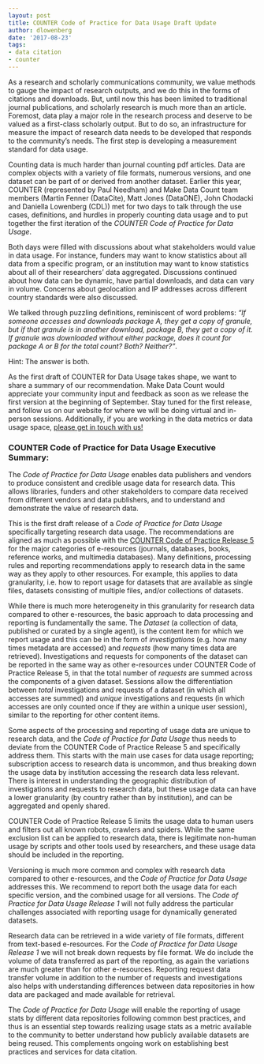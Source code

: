 ```yaml
---
layout: post
title: COUNTER Code of Practice for Data Usage Draft Update
author: dlowenberg
date: '2017-08-23'
tags:
- data citation
- counter
---
```



As a research and scholarly communications community, we value methods to gauge the impact of research outputs, and we do this in the forms of citations and downloads. But, until now this has been limited to traditional journal publications, and scholarly research is much more than an article. Foremost, data play a major role in the research process and deserve to be valued as a first-class scholarly output. But to do so, an infrastructure for measure the impact of research data needs to be developed that responds to the community’s needs. The first step is developing a measurement standard for data usage.

Counting data is much harder than journal counting pdf articles. Data are complex objects with a variety of file formats, numerous versions, and one dataset can be part of or derived from another dataset. Earlier this year, COUNTER (represented by Paul Needham) and Make Data Count  team members  (Martin Fenner (DataCite), Matt Jones (DataONE), John Chodacki and Daniella Lowenberg (CDL)) met for two days to talk through the use cases, definitions, and hurdles in properly counting data usage and to put together the first iteration of the *COUNTER Code of Practice for Data Usage*.

Both days were filled with discussions about what stakeholders would value in data usage. For instance, funders may want to know statistics about all data from a specific program, or an institution may want to know statistics about all of their researchers’ data aggregated. Discussions continued about how data can be dynamic, have partial downloads, and data can vary in volume. Concerns about geolocation and IP addresses across different country standards were also discussed.

We talked through puzzling definitions, reminiscent of word problems: *“If someone accesses and downloads package A, they get a copy of granule, but if that granule is in another download, package B, they get a copy of it. If granule was downloaded without either package, does it count for package A or B for the total count? Both? Neither?”*.

Hint: The answer is both.

As the first draft of COUNTER for Data Usage takes shape, we want to share a summary of our recommendation. Make Data Count would appreciate your community input and feedback as soon as we release the first version at the beginning of September. Stay tuned for the first release, and follow us on our website for where we will be doing virtual and in-person sessions. Additionally, if you are working in the data metrics or data usage space, [please get in touch with us!](https://docs.google.com/forms/d/e/1FAIpQLSfggeFUeAPcdcpTm50x7M235uCNocNUaAt5IYBbLSVCZEoGnA/viewform?c=0&w=1)

### COUNTER Code of Practice for Data Usage Executive Summary:

The *Code of Practice for Data Usage* enables data publishers and vendors to produce consistent and credible usage data for research data. This allows libraries, funders and other stakeholders to compare data received from different vendors and data publishers, and to understand and demonstrate the value of research data.

This is the first draft release of a *Code of Practice for Data Usage* specifically targeting research data usage. The recommendations are aligned as much as possible with the [COUNTER Code of Practice Release 5](https://www.projectcounter.org/code-of-practice-five-sections/abstract/) for the major categories of e-resources (journals, databases, books, reference works, and multimedia databases). Many definitions, processing rules and reporting recommendations apply to research data in the same way as they apply to  other resources. For example, this applies to data granularity, i.e. how to report usage for datasets that are available as single files, datasets consisting of multiple files, and/or collections of datasets.

While there is much more heterogeneity in this granularity for research data compared to other e-resources, the basic approach to data processing and reporting is fundamentally the same. The *Dataset* (a collection of data, published or curated by a single agent), is the content item for which we report usage and this can be in the form of *investigations* (e.g. how many times metadata are accessed) and *requests* (how many times data are retrieved). Investigations and requests for components of the dataset can be reported in the same way as other e-resources under COUNTER Code of Practice Release 5, in that the total number of *requests* are summed across the components of a given dataset. Sessions allow the differentiation between *total* investigations and requests of a dataset (in which all accesses are summed) and *unique* investigations and requests (in which accesses are only counted once if they are within a unique user session), similar to the reporting for other content items.

Some aspects of the processing and reporting of usage data are unique to research data, and the *Code of Practice for Data Usage* thus needs to deviate from the COUNTER Code of Practice Release 5 and specifically address them. This starts with the main use cases for data usage reporting; subscription access to research data is uncommon, and thus breaking down the usage data by institution accessing the research data less relevant. There is interest in understanding the geographic distribution of investigations and requests to research data, but these usage data can have a lower granularity (by country rather than by institution), and can be aggregated and openly shared.

COUNTER Code of Practice Release 5 limits the usage data to human users and filters out all known robots, crawlers and spiders. While the same exclusion list can be applied to research data, there is legitimate non-human usage by scripts and other tools used by researchers, and these usage data should be included in the reporting.

Versioning is much more common and complex with research data compared to other e-resources, and the *Code of Practice for Data Usage* addresses this. We recommend to report both the usage data for each specific version, and the combined usage for all versions. The *Code of Practice for Data Usage Release 1* will not fully address the particular challenges associated with reporting usage for dynamically generated datasets.

Research data can be retrieved in a wide variety of file formats, different from text-based e-resources. For the *Code of Practice for Data Usage Release 1* we will not  break down requests by file format. We do include the volume of data transferred as part of the reporting, as again the variations are much greater than for other e-resources. Reporting request data transfer volume in addition to the number of requests and investigations also helps with understanding differences between data repositories in how data are packaged and made available for retrieval.

The *Code of Practice for Data Usage* will enable the reporting of usage stats by different data repositories following common best practices, and thus is an essential step towards realizing usage stats as a metric available to the community to better understand how publicly available datasets are being reused. This complements ongoing work on establishing best practices and services for data citation.
